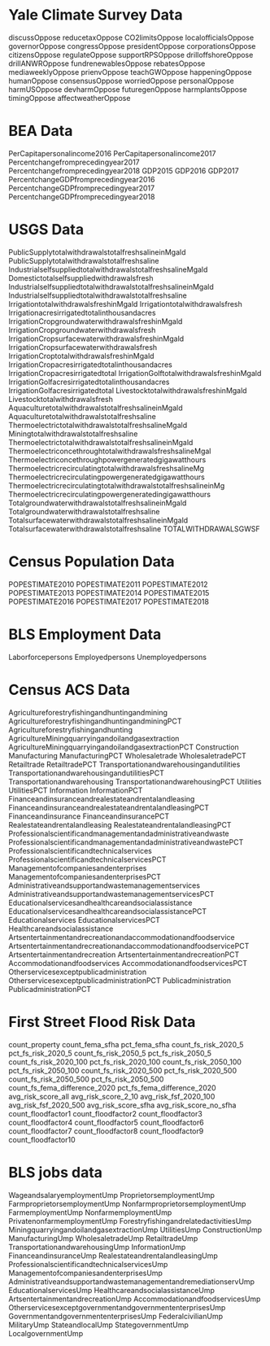 # Yale Climate Survey Data

discussOppose
reducetaxOppose
CO2limitsOppose
localofficialsOppose
governorOppose
congressOppose
presidentOppose
corporationsOppose
citizensOppose
regulateOppose
supportRPSOppose
drilloffshoreOppose
drillANWROppose
fundrenewablesOppose
rebatesOppose
mediaweeklyOppose
prienvOppose
teachGWOppose
happeningOppose
humanOppose
consensusOppose
worriedOppose
personalOppose
harmUSOppose
devharmOppose
futuregenOppose
harmplantsOppose
timingOppose
affectweatherOppose

# BEA Data

PerCapitapersonalincome2016
PerCapitapersonalincome2017
Percentchangefromprecedingyear2017
Percentchangefromprecedingyear2018
GDP2015
GDP2016
GDP2017
PercentchangeGDPfromprecedingyear2016
PercentchangeGDPfromprecedingyear2017
PercentchangeGDPfromprecedingyear2018

# USGS Data

PublicSupplytotalwithdrawalstotalfreshsalineinMgald
PublicSupplytotalwithdrawalstotalfreshsaline
IndustrialselfsuppliedtotalwithdrawalstotalfreshsalineMgald
Domestictotalselfsuppliedwithdrawalsfresh
IndustrialselfsuppliedtotalwithdrawalstotalfreshsalineinMgald
Industrialselfsuppliedtotalwithdrawalstotalfreshsaline
IrrigationtotalwithdrawalsfreshinMgald
Irrigationtotalwithdrawalsfresh
Irrigationacresirrigatedtotalinthousandacres
IrrigationCropgroundwaterwithdrawalsfreshinMgald
IrrigationCropgroundwaterwithdrawalsfresh
IrrigationCropsurfacewaterwithdrawalsfreshinMgald
IrrigationCropsurfacewaterwithdrawalsfresh
IrrigationCroptotalwithdrawalsfreshinMgald
IrrigationCropacresirrigatedtotalinthousandacres
IrrigationCropacresirrigatedtotal
IrrigationGolftotalwithdrawalsfreshinMgald
IrrigationGolfacresirrigatedtotalinthousandacres
IrrigationGolfacresirrigatedtotal
LivestocktotalwithdrawalsfreshinMgald
Livestocktotalwithdrawalsfresh
AquaculturetotalwithdrawalstotalfreshsalineinMgald
Aquaculturetotalwithdrawalstotalfreshsaline
ThermoelectrictotalwithdrawalstotalfreshsalineMgald
Miningtotalwithdrawalstotalfreshsaline
ThermoelectrictotalwithdrawalstotalfreshsalineinMgald
ThermoelectriconcethroughtotalwithdrawalsfreshsalineMgal
Thermoelectriconcethroughpowergeneratedgigawatthours
ThermoelectricrecirculatingtotalwithdrawalsfreshsalineMg
Thermoelectricrecirculatingpowergeneratedgigawatthours
ThermoelectricrecirculatingtotalwithdrawalstotalfreshsalineinMg
Thermoelectricrecirculatingpowergeneratedingigawatthours
TotalgroundwaterwithdrawalstotalfreshsalineinMgald
Totalgroundwaterwithdrawalstotalfreshsaline
TotalsurfacewaterwithdrawalstotalfreshsalineinMgald
Totalsurfacewaterwithdrawalstotalfreshsaline
TOTALWITHDRAWALSGWSF

# Census Population Data

POPESTIMATE2010
POPESTIMATE2011
POPESTIMATE2012
POPESTIMATE2013
POPESTIMATE2014
POPESTIMATE2015
POPESTIMATE2016
POPESTIMATE2017
POPESTIMATE2018

# BLS Employment Data

Laborforcepersons
Employedpersons
Unemployedpersons

# Census ACS Data

Agricultureforestryfishingandhuntingandmining
AgricultureforestryfishingandhuntingandminingPCT
Agricultureforestryfishingandhunting
AgricultureMiningquarryingandoilandgasextraction
AgricultureMiningquarryingandoilandgasextractionPCT
Construction
Manufacturing
ManufacturingPCT
Wholesaletrade
WholesaletradePCT
Retailtrade
RetailtradePCT
Transportationandwarehousingandutilities
TransportationandwarehousingandutilitiesPCT
Transportationandwarehousing
TransportationandwarehousingPCT
Utilities
UtilitiesPCT
Information
InformationPCT
Financeandinsuranceandrealestateandrentalandleasing
FinanceandinsuranceandrealestateandrentalandleasingPCT
Financeandinsurance
FinanceandinsurancePCT
Realestateandrentalandleasing
RealestateandrentalandleasingPCT
Professionalscientificandmanagementandadministrativeandwaste
ProfessionalscientificandmanagementandadministrativeandwastePCT
Professionalscientificandtechnicalservices
ProfessionalscientificandtechnicalservicesPCT
Managementofcompaniesandenterprises
ManagementofcompaniesandenterprisesPCT
Administrativeandsupportandwastemanagementservices
AdministrativeandsupportandwastemanagementservicesPCT
Educationalservicesandhealthcareandsocialassistance
EducationalservicesandhealthcareandsocialassistancePCT
Educationalservices
EducationalservicesPCT
Healthcareandsocialassistance
Artsentertainmentandrecreationandaccommodationandfoodservice
ArtsentertainmentandrecreationandaccommodationandfoodservicePCT
Artsentertainmentandrecreation
ArtsentertainmentandrecreationPCT
Accommodationandfoodservices
AccommodationandfoodservicesPCT
Otherservicesexceptpublicadministration
OtherservicesexceptpublicadministrationPCT
Publicadministration
PublicadministrationPCT

# First Street Flood Risk Data

count_property
count_fema_sfha
pct_fema_sfha
count_fs_risk_2020_5
pct_fs_risk_2020_5
count_fs_risk_2050_5
pct_fs_risk_2050_5
count_fs_risk_2020_100
pct_fs_risk_2020_100
count_fs_risk_2050_100
pct_fs_risk_2050_100
count_fs_risk_2020_500
pct_fs_risk_2020_500
count_fs_risk_2050_500
pct_fs_risk_2050_500
count_fs_fema_difference_2020
pct_fs_fema_difference_2020
avg_risk_score_all
avg_risk_score_2_10
avg_risk_fsf_2020_100
avg_risk_fsf_2020_500
avg_risk_score_sfha
avg_risk_score_no_sfha
count_floodfactor1
count_floodfactor2
count_floodfactor3
count_floodfactor4
count_floodfactor5
count_floodfactor6
count_floodfactor7
count_floodfactor8
count_floodfactor9
count_floodfactor10

# BLS jobs data

WageandsalaryemploymentUmp
ProprietorsemploymentUmp
FarmproprietorsemploymentUmp
NonfarmproprietorsemploymentUmp
FarmemploymentUmp
NonfarmemploymentUmp
PrivatenonfarmemploymentUmp
ForestryfishingandrelatedactivitiesUmp
MiningquarryingandoilandgasextractionUmp
UtilitiesUmp
ConstructionUmp
ManufacturingUmp
WholesaletradeUmp
RetailtradeUmp
TransportationandwarehousingUmp
InformationUmp
FinanceandinsuranceUmp
RealestateandrentalandleasingUmp
ProfessionalscientificandtechnicalservicesUmp
ManagementofcompaniesandenterprisesUmp
AdministrativeandsupportandwastemanagementandremediationservUmp
EducationalservicesUmp
HealthcareandsocialassistanceUmp
ArtsentertainmentandrecreationUmp
AccommodationandfoodservicesUmp
OtherservicesexceptgovernmentandgovernmententerprisesUmp
GovernmentandgovernmententerprisesUmp
FederalcivilianUmp
MilitaryUmp
StateandlocalUmp
StategovernmentUmp
LocalgovernmentUmp
